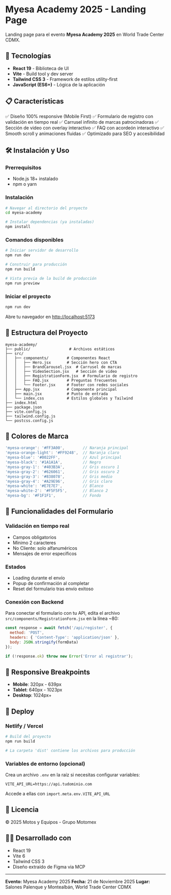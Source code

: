 # Myesa Academy 2025 - Landing Page

Landing page para el evento **Myesa Academy 2025** en World Trade Center CDMX.

## 🚀 Tecnologías

- **React 19** - Biblioteca de UI
- **Vite** - Build tool y dev server
- **Tailwind CSS 3** - Framework de estilos utility-first
- **JavaScript (ES6+)** - Lógica de la aplicación

## 📋 Características

✅ Diseño 100% responsive (Mobile First)
✅ Formulario de registro con validación en tiempo real
✅ Carrusel infinito de marcas patrocinadoras
✅ Sección de video con overlay interactivo
✅ FAQ con acordeón interactivo
✅ Smooth scroll y animaciones fluidas
✅ Optimizado para SEO y accesibilidad

## 🛠️ Instalación y Uso

### Prerrequisitos

- Node.js 18+ instalado
- npm o yarn

### Instalación

```bash
# Navegar al directorio del proyecto
cd myesa-academy

# Instalar dependencias (ya instaladas)
npm install
```

### Comandos disponibles

```bash
# Iniciar servidor de desarrollo
npm run dev

# Construir para producción
npm run build

# Vista previa de la build de producción
npm run preview
```

### Iniciar el proyecto

```bash
npm run dev
```

Abre tu navegador en [http://localhost:5173](http://localhost:5173)

## 📁 Estructura del Proyecto

```
myesa-academy/
├── public/                 # Archivos estáticos
├── src/
│   ├── components/        # Componentes React
│   │   ├── Hero.jsx       # Sección hero con CTA
│   │   ├── BrandCarousel.jsx  # Carrusel de marcas
│   │   ├── VideoSection.jsx   # Sección de video
│   │   ├── RegistrationForm.jsx  # Formulario de registro
│   │   ├── FAQ.jsx        # Preguntas frecuentes
│   │   └── Footer.jsx     # Footer con redes sociales
│   ├── App.jsx            # Componente principal
│   ├── main.jsx           # Punto de entrada
│   └── index.css          # Estilos globales y Tailwind
├── index.html
├── package.json
├── vite.config.js
├── tailwind.config.js
└── postcss.config.js
```

## 🎨 Colores de Marca

```javascript
'myesa-orange': '#FF3A00',        // Naranja principal
'myesa-orange-light': '#FF9248',  // Naranja claro
'myesa-blue': '#0022FF',          // Azul principal
'myesa-black': '#1A1A1A',         // Negro
'myesa-gray-1': '#403B3A',        // Gris oscuro 1
'myesa-gray-2': '#626061',        // Gris oscuro 2
'myesa-gray-3': '#838078',        // Gris medio
'myesa-gray-4': '#A29E96',        // Gris claro
'myesa-white': '#E7E7E7',         // Blanco
'myesa-white-2': '#F5F5F5',       // Blanco 2
'myesa-bg': '#F1F1F1',            // Fondo
```

## 🔧 Funcionalidades del Formulario

### Validación en tiempo real
- Campos obligatorios
- Mínimo 2 caracteres
- No Cliente: solo alfanuméricos
- Mensajes de error específicos

### Estados
- Loading durante el envío
- Popup de confirmación al completar
- Reset del formulario tras envío exitoso

### Conexión con Backend

Para conectar el formulario con tu API, edita el archivo `src/components/RegistrationForm.jsx` en la línea ~80:

```javascript
const response = await fetch('/api/register', {
  method: 'POST',
  headers: { 'Content-Type': 'application/json' },
  body: JSON.stringify(formData)
});

if (!response.ok) throw new Error('Error al registrar');
```

## 📱 Responsive Breakpoints

- **Mobile**: 320px - 639px
- **Tablet**: 640px - 1023px
- **Desktop**: 1024px+

## 🚀 Deploy

### Netlify / Vercel

```bash
# Build del proyecto
npm run build

# La carpeta 'dist' contiene los archivos para producción
```

### Variables de entorno (opcional)

Crea un archivo `.env` en la raíz si necesitas configurar variables:

```env
VITE_API_URL=https://api.tudominio.com
```

Accede a ellas con `import.meta.env.VITE_API_URL`

## 📄 Licencia

© 2025 Motos y Equipos - Grupo Motomex

## 👨‍💻 Desarrollado con

- React 19
- Vite 6
- Tailwind CSS 3
- Diseño extraído de Figma via MCP

---

**Evento:** Myesa Academy 2025
**Fecha:** 21 de Noviembre 2025
**Lugar:** Salones Palenque y Montealbán, World Trade Center CDMX
